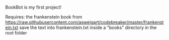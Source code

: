 BookBot is my first project!

Requires:
the frankenstein book from https://raw.githubusercontent.com/asweigart/codebreaker/master/frankenstein.txt
save the text into frankenstein.txt inside a "books" directory in the root folder
